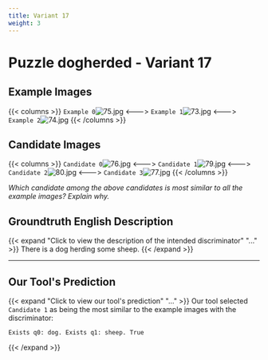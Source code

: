 ```yaml
---
title: Variant 17
weight: 3
---
```


# Puzzle dogherded - Variant 17

## Example Images
{{< columns >}}
`Example 0`![75.jpg](/natscene_data/images/75.jpg)
<--->
`Example 1`![73.jpg](/natscene_data/images/73.jpg)
<--->
`Example 2`![74.jpg](/natscene_data/images/74.jpg)
{{< /columns >}}

## Candidate Images
{{< columns >}}
`Candidate 0`![76.jpg](/natscene_data/images/76.jpg)
<--->
`Candidate 1`![79.jpg](/natscene_data/images/79.jpg)
<--->
`Candidate 2`![80.jpg](/natscene_data/images/80.jpg)
<--->
`Candidate 3`![77.jpg](/natscene_data/images/77.jpg)
{{< /columns >}}

*Which candidate among the above candidates is most similar to all the example images? Explain why.*

## Groundtruth English Description

{{< expand "Click to view the description of the intended discriminator" "..." >}}
There is a dog herding some sheep.
{{< /expand >}}

---



## Our Tool's Prediction

{{< expand "Click to view our tool's prediction" "..." >}}
Our tool selected `Candidate 1` as being the most similar to the example images with the discriminator:
```plaintext
Exists q0: dog. Exists q1: sheep. True
```
{{< /expand >}}
